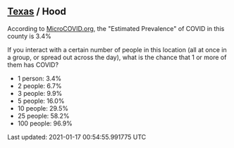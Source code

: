 
## [Texas](/united-states/texas) / Hood

According to [MicroCOVID.org](http://microcovid.org),
the "Estimated Prevalence" of COVID in this county is 3.4%

If you interact with a certain number of people in this location
(all at once in a group, or spread out across the day), what is the chance that
1 or more of them has COVID?

- 1 person: 3.4%
- 2 people: 6.7%
- 3 people: 9.9%
- 5 people: 16.0%
- 10 people: 29.5%
- 25 people: 58.2%
- 100 people: 96.9%

Last updated: 2021-01-17 00:54:55.991775 UTC
